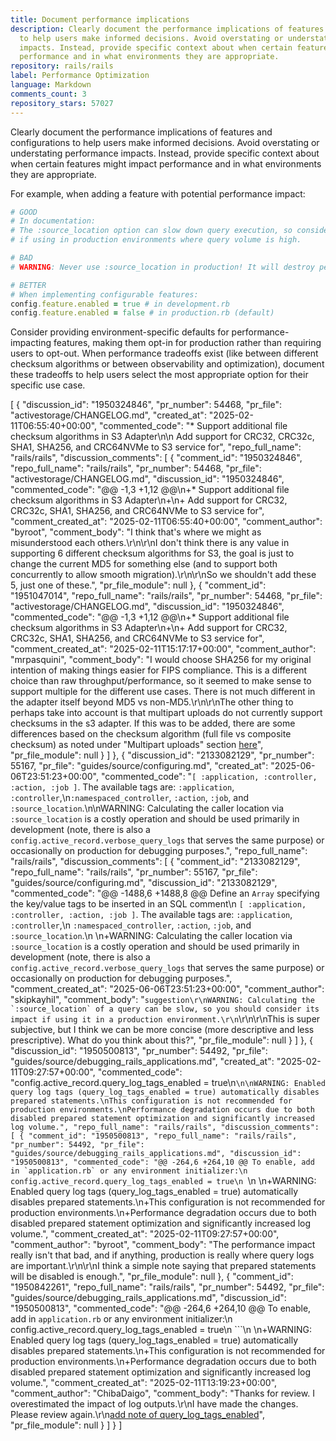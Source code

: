 ```yaml
---
title: Document performance implications
description: Clearly document the performance implications of features and configurations
  to help users make informed decisions. Avoid overstating or understating performance
  impacts. Instead, provide specific context about when certain features might impact
  performance and in what environments they are appropriate.
repository: rails/rails
label: Performance Optimization
language: Markdown
comments_count: 3
repository_stars: 57027
---
```


Clearly document the performance implications of features and configurations to help users make informed decisions. Avoid overstating or understating performance impacts. Instead, provide specific context about when certain features might impact performance and in what environments they are appropriate.

For example, when adding a feature with potential performance impact:

```ruby
# GOOD
# In documentation:
# The :source_location option can slow down query execution, so consider its impact
# if using in production environments where query volume is high.

# BAD
# WARNING: Never use :source_location in production! It will destroy performance!

# BETTER
# When implementing configurable features:
config.feature.enabled = true # in development.rb
config.feature.enabled = false # in production.rb (default)
```

Consider providing environment-specific defaults for performance-impacting features, making them opt-in for production rather than requiring users to opt-out. When performance tradeoffs exist (like between different checksum algorithms or between observability and optimization), document these tradeoffs to help users select the most appropriate option for their specific use case.


[
  {
    "discussion_id": "1950324846",
    "pr_number": 54468,
    "pr_file": "activestorage/CHANGELOG.md",
    "created_at": "2025-02-11T06:55:40+00:00",
    "commented_code": "*   Support additional file checksum algorithms in S3 Adapter\n\n    Add support for CRC32, CRC32c, SHA1, SHA256, and CRC64NVMe to S3 service for",
    "repo_full_name": "rails/rails",
    "discussion_comments": [
      {
        "comment_id": "1950324846",
        "repo_full_name": "rails/rails",
        "pr_number": 54468,
        "pr_file": "activestorage/CHANGELOG.md",
        "discussion_id": "1950324846",
        "commented_code": "@@ -1,3 +1,12 @@\n+*   Support additional file checksum algorithms in S3 Adapter\n+\n+    Add support for CRC32, CRC32c, SHA1, SHA256, and CRC64NVMe to S3 service for",
        "comment_created_at": "2025-02-11T06:55:40+00:00",
        "comment_author": "byroot",
        "comment_body": "I think that's where we might as misunderstood each others.\r\n\r\nI don't think there is any value in supporting 6 different checksum algorithms for S3, the goal is just to change the current MD5 for something else (and to support both concurrently to allow smooth migration).\r\n\r\nSo we shouldn't add these 5, just one of these.",
        "pr_file_module": null
      },
      {
        "comment_id": "1951047014",
        "repo_full_name": "rails/rails",
        "pr_number": 54468,
        "pr_file": "activestorage/CHANGELOG.md",
        "discussion_id": "1950324846",
        "commented_code": "@@ -1,3 +1,12 @@\n+*   Support additional file checksum algorithms in S3 Adapter\n+\n+    Add support for CRC32, CRC32c, SHA1, SHA256, and CRC64NVMe to S3 service for",
        "comment_created_at": "2025-02-11T15:17:17+00:00",
        "comment_author": "mrpasquini",
        "comment_body": "I would choose SHA256 for my original intention of making things easier for FIPS compliance. This is a different choice than raw throughput/performance, so it seemed to make sense to support multiple for the different use cases. There is not much different in the adapter itself beyond MD5 vs non-MD5.\r\n\r\nThe other thing to perhaps take into account is that multipart uploads do not currently support checksums in the s3 adapter. If this was to be added, there are some differences based on the checksum algorithm (full file vs composite checksum) as noted under \"Multipart uploads\" section [here](https://docs.aws.amazon.com/AmazonS3/latest/userguide/checking-object-integrity.html)",
        "pr_file_module": null
      }
    ]
  },
  {
    "discussion_id": "2133082129",
    "pr_number": 55167,
    "pr_file": "guides/source/configuring.md",
    "created_at": "2025-06-06T23:51:23+00:00",
    "commented_code": "`[ :application, :controller, :action, :job ]`. The available tags are: `:application`, `:controller`,\n`:namespaced_controller`, `:action`, `:job`, and `:source_location`.\n\nWARNING: Calculating the caller location via `:source_location` is a costly operation and should be used primarily in development (note, there is also a `config.active_record.verbose_query_logs` that serves the same purpose) or occasionally on production for debugging purposes.",
    "repo_full_name": "rails/rails",
    "discussion_comments": [
      {
        "comment_id": "2133082129",
        "repo_full_name": "rails/rails",
        "pr_number": 55167,
        "pr_file": "guides/source/configuring.md",
        "discussion_id": "2133082129",
        "commented_code": "@@ -1488,6 +1488,8 @@ Define an `Array` specifying the key/value tags to be inserted in an SQL comment\n `[ :application, :controller, :action, :job ]`. The available tags are: `:application`, `:controller`,\n `:namespaced_controller`, `:action`, `:job`, and `:source_location`.\n \n+WARNING: Calculating the caller location via `:source_location` is a costly operation and should be used primarily in development (note, there is also a `config.active_record.verbose_query_logs` that serves the same purpose) or occasionally on production for debugging purposes.",
        "comment_created_at": "2025-06-06T23:51:23+00:00",
        "comment_author": "skipkayhil",
        "comment_body": "```suggestion\r\nWARNING: Calculating the `:source_location` of a query can be slow, so you should consider its impact if using it in a production environment.\r\n```\r\n\r\nThis is super subjective, but I think we can be more concise (more descriptive and less prescriptive). What do you think about this?",
        "pr_file_module": null
      }
    ]
  },
  {
    "discussion_id": "1950500813",
    "pr_number": 54492,
    "pr_file": "guides/source/debugging_rails_applications.md",
    "created_at": "2025-02-11T09:27:57+00:00",
    "commented_code": "config.active_record.query_log_tags_enabled = true\n```\n\nWARNING: Enabled query log tags (query_log_tags_enabled = true) automatically disables prepared statements.\nThis configuration is not recommended for production environments.\nPerformance degradation occurs due to both disabled prepared statement optimization and significantly increased log volume.",
    "repo_full_name": "rails/rails",
    "discussion_comments": [
      {
        "comment_id": "1950500813",
        "repo_full_name": "rails/rails",
        "pr_number": 54492,
        "pr_file": "guides/source/debugging_rails_applications.md",
        "discussion_id": "1950500813",
        "commented_code": "@@ -264,6 +264,10 @@ To enable, add in `application.rb` or any environment initializer:\n config.active_record.query_log_tags_enabled = true\n ```\n \n+WARNING: Enabled query log tags (query_log_tags_enabled = true) automatically disables prepared statements.\n+This configuration is not recommended for production environments.\n+Performance degradation occurs due to both disabled prepared statement optimization and significantly increased log volume.",
        "comment_created_at": "2025-02-11T09:27:57+00:00",
        "comment_author": "byroot",
        "comment_body": "The performance impact really isn't that bad, and if anything, production is really where query logs are important.\r\n\r\nI think a simple note saying that prepared statements will be disabled is enough.",
        "pr_file_module": null
      },
      {
        "comment_id": "1950842261",
        "repo_full_name": "rails/rails",
        "pr_number": 54492,
        "pr_file": "guides/source/debugging_rails_applications.md",
        "discussion_id": "1950500813",
        "commented_code": "@@ -264,6 +264,10 @@ To enable, add in `application.rb` or any environment initializer:\n config.active_record.query_log_tags_enabled = true\n ```\n \n+WARNING: Enabled query log tags (query_log_tags_enabled = true) automatically disables prepared statements.\n+This configuration is not recommended for production environments.\n+Performance degradation occurs due to both disabled prepared statement optimization and significantly increased log volume.",
        "comment_created_at": "2025-02-11T13:19:23+00:00",
        "comment_author": "ChibaDaigo",
        "comment_body": "Thanks for review. I overestimated the impact of log outputs.\r\nI have made the changes. Please review again.\r\n[add note of query_log_tags_enabled](https://github.com/rails/rails/pull/54492/commits/2f6a3e5edaa713eb520b52ffc6ae8ccbc8a285fd)",
        "pr_file_module": null
      }
    ]
  }
]
